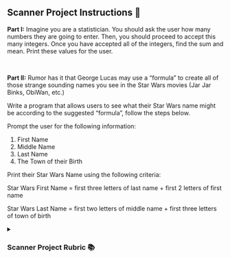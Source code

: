 <!DOCTYPE html>
<html>
<head>
</head>
<body>
  
<h2>Scanner Project Instructions 📝</h2>

<p><b>Part I:</b> Imagine you are a statistician. You should ask the user how many numbers they are going to enter. Then, you should proceed to accept this many integers. Once you have accepted all of the integers, find the sum and mean. Print these values for the user.</p>

<br>

<p><b>Part II:</b> Rumor has it that George Lucas may use a “formula” to create all of those strange sounding
names you see in the Star Wars movies (Jar Jar Binks, ObiWan, etc.)</p>

<p>Write a program that allows users to see what their Star Wars name might be according to the
suggested “formula”, follow the steps below.</p>

<p>Prompt the user for the following information:</p>
<ol type="1">
  <li>First Name</li>
  <li>Middle Name</li>
  <li>Last Name</li>
  <li>The Town of their Birth</li>
</ol>
<p>Print their Star Wars Name using the following criteria:</p>
  <p>Star Wars First Name = first three letters of last name + first 2 letters of first name</p>
<p>Star Wars Last Name = first two letters of middle name + first three letters of town of birth</p>

<details>
  <summary><h3>Scanner Project Rubric 📚</h3></summary>
    <table>
      <tr>
        <th colspan="2">Scanner Basics</th>
      </tr>
      <tr>
        <td>1) Import is correct</td>
        <td>_____ / 1</td>
      </tr>
      <tr>
        <th colspan="2"><b>Part I: Statistics Program</th>
      </tr>
      <tr>
        <td>1) Prompts user for input</td>
        <td>_____ / 1</td>
      </tr>
      <tr>
        <td>2) Correctly accepts user input for number of values</td>
        <td>_____ / 1</td>
      </tr>
      <tr>
        <td>3) Loops to accept the appropriate number of values based on criteria #2</td>
        <td>_____ / 1</td>
      </tr>
      <tr>
        <td>4) Prompts user for input values and correctly accepts those values</td>
        <td>_____ / 1</td>
      </tr>
      <tr>
        <td>5) Uses input to correctly calculate sums</td>
        <td>_____ / 1</td>
      </tr>
      <tr>
        <td>6) Uses input to correctly calculate average</td>
        <td>_____ / 1</td>
      </tr>
      <tr>
        <th colspan="2"><b>Part II: Star Wars Name Program</th>
      </tr>
      <tr>
        <td>1) Prompts user for input</td>
        <td>_____ / 1</td>
      </tr>
      <tr>
        <td>2) Correctly accepts user input for number of values</td>
        <td>_____ / 1</td>
      </tr>
      <tr>
        <td>3) Determines the user’s Star Wars name given the formula</td>
        <td>_____ / 1</td>
      </tr>
      <tr>
        <th colspan="2"> </th>
      </tr>
    </table>
</details>

</body>
</html>
